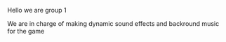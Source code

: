 Hello we are group 1 

We are in charge of making dynamic sound effects and backround music for the game